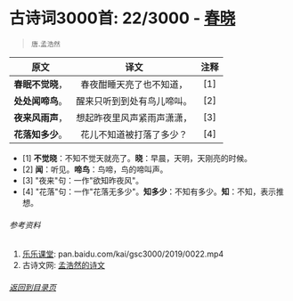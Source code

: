 # 古诗词3000首: 22/3000 - [春晓](https://so.gushiwen.org/shiwenv_ccee5691ba93.aspx)
> `唐`.`孟浩然`

|原文 |译文 |注释 |
|:---:|:---:|:---:|
|**春眠不觉晓**，|春夜酣睡天亮了也不知道，|[1]|
|**处处闻啼鸟**。|醒来只听到到处有鸟儿啼叫。|[2]|
|**夜来风雨声**，|想起昨夜里风声紧雨声潇潇，|[3]|
|**花落知多少**。|花儿不知道被打落了多少？|[4]|

* [1] **不觉晓**：不知不觉天就亮了。**晓**：早晨，天明，天刚亮的时候。
* [2] **闻**：听见。**啼鸟**：鸟啼，鸟的啼叫声。
* [3] "夜来"句：一作"欲知昨夜风"。
* [4] "花落"句：一作"花落无多少"。**知多少**：不知有多少。**知**：不知，表示推想。

###### 参考资料
1. [乐乐课堂](http://v.leleketang.com/dat/ps/la/k/video/25060.mp4): pan.baidu.com/kai/gsc3000/2019/0022.mp4
1. 古诗文网: [孟浩然的诗文](https://so.gushiwen.org/authorv_3811e4e1f460.aspx)

###### [返回到目录页](../../gsc3000/index/0001-0100.md)
